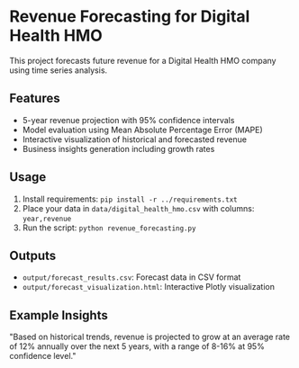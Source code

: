 # Revenue Forecasting for Digital Health HMO

This project forecasts future revenue for a Digital Health HMO company using time series analysis.

## Features
- 5-year revenue projection with 95% confidence intervals
- Model evaluation using Mean Absolute Percentage Error (MAPE)
- Interactive visualization of historical and forecasted revenue
- Business insights generation including growth rates

## Usage
1. Install requirements: `pip install -r ../requirements.txt`
2. Place your data in `data/digital_health_hmo.csv` with columns: `year,revenue`
3. Run the script: `python revenue_forecasting.py`

## Outputs
- `output/forecast_results.csv`: Forecast data in CSV format
- `output/forecast_visualization.html`: Interactive Plotly visualization

## Example Insights
"Based on historical trends, revenue is projected to grow at an average rate of 12% annually over the next 5 years, with a range of 8-16% at 95% confidence level."
